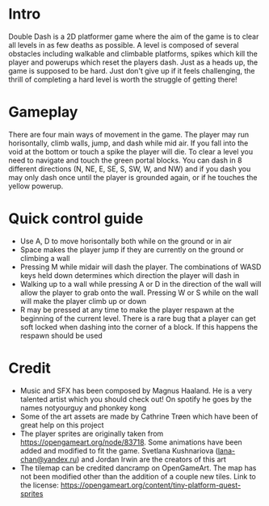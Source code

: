 # Intro

Double Dash is a 2D platformer game where the aim of the game is to clear all levels in as few deaths as possible. A level is composed of several obstacles including walkable and climbable platforms, spikes which kill the player and powerups which reset the players dash. Just as a heads up, the game is supposed to be hard. Just don't give up if it feels challenging, the thrill of completing a hard level is worth the struggle of getting there!

# Gameplay

There are four main ways of movement in the game. The player may run horisontally, climb walls, jump, and dash while mid air. If you fall into the void at the bottom or touch a spike the player will die. To clear a level you need to navigate and touch the green portal blocks. You can dash in 8 different directions (N, NE, E, SE, S, SW, W, and NW) and if you dash you may only dash once until the player is grounded again, or if he touches the yellow powerup.

# Quick control guide

- Use A, D to move horisontally both while on the ground or in air
- Space makes the player jump if they are currently on the ground or climbing a wall
- Pressing M while midair will dash the player. The combinations of WASD keys held down determines which direction the player will dash in
- Walking up to a wall while pressing A or D in the direction of the wall will allow the player to grab onto the wall. Pressing W or S while on the wall will make the player climb up or down
- R may be pressed at any time to make the player respawn at the beginning of the current level. There is a rare bug that a player can get soft locked when dashing into the corner of a block. If this happens the respawn should be used

# Credit

- Music and SFX has been composed by Magnus Haaland. He is a very talented artist which you should check out! On spotify he goes by the names notyourguy and phonkey kong
- Some of the art assets are made by Cathrine Trøen which have been of great help on this project
- The player sprites are originally taken from https://opengameart.org/node/83718. Some animations have been added and modified to fit the game. Svetlana Kushnariova (lana-chan@yandex.ru) and Jordan Irwin are the creators of this art
- The tilemap can be credited dancramp on OpenGameArt. The map has not been modified other than the addition of a couple new tiles. Link to the license: https://opengameart.org/content/tiny-platform-quest-sprites
